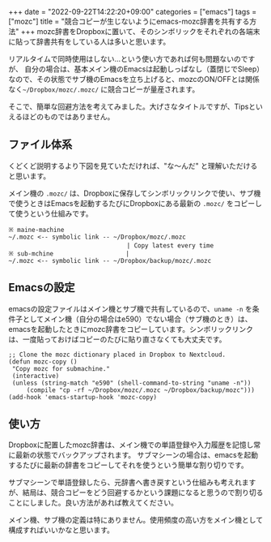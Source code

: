 +++
date = "2022-09-22T14:22:20+09:00"
categories = ["emacs"]
tags = ["mozc"]
title = "競合コピーが生じないようにemacs-mozc辞書を共有する方法"
+++
mozc辞書をDropboxに置いて、そのシンボリックをそれぞれの各端末に貼って辞書共有をしている人は多いと思います。

リアルタイムで同時使用はしない…という使い方であれば何も問題ないのですが、
自分の場合は、基本メイン機のEmacsは起動しっぱなし（蓋閉じでSleep）なので、その状態でサブ機のEmacsを立ち上げると、mozcのON/OFFとは関係なく`~/Dropbox/mozc/.mozc/` に競合コピーが量産されます。

そこで、簡単な回避方法を考えてみました。大げさなタイトルですが、Tipsといえるほどのものではありません。


## ファイル体系
くどくど説明するより下図を見ていただければ、"な〜んだ" と理解いただけると思います。

メイン機の `.mozc/` は、Dropboxに保存してシンボリックリンクで使い、サブ機で使うときはEmacsを起動するたびにDropboxにある最新の `.mozc/` をコピーして使うという仕組みです。

```
※ maine-machine
~/.mozc <-- symbolic link -- ~/Dropbox/mozc/.mozc
　                               | Copy latest every time
※ sub-mchine                    |
~/.mozc <-- symbolic link -- ~/Dropbox/backup/mozc/.mozc
```

## Emacsの設定
emacsの設定ファイルはメイン機とサブ機で共有しているので、`uname -n` を条件子としてメイン機（自分の場合はe590）でない場合（サブ機のとき）は、emacsを起動したときにmozc辞書をコピーしています。シンボリックリンクは、一度貼っておけばコピーのたびに貼り直さなくても大丈夫です。

```emacs-lisp
;; Clone the mozc dictionary placed in Dropbox to Nextcloud.
(defun mozc-copy ()
 "Copy mozc for submachine."
 (interactive)
 (unless (string-match "e590" (shell-command-to-string "uname -n"))
	 (compile "cp -rf ~/Dropbox/mozc/.mozc ~/Dropbox/backup/mozc")))
(add-hook 'emacs-startup-hook 'mozc-copy)
```

## 使い方
Dropboxに配置したmozc辞書は、メイン機での単語登録や入力履歴を記憶し常に最新の状態でバックアップされます。
サブマシーンの場合は、emacsを起動するたびに最新の辞書をコピーしてそれを使うという簡単な割り切りです。

サブマシーンで単語登録したら、元辞書へ書き戻すという仕組みも考えれますが、結局は、競合コピーをどう回避するかという課題になると思うので割り切ることにしました。良い方法があれば教えてください。

メイン機、サブ機の定義は特にありません。使用頻度の高い方をメイン機として構成すればいいかなと思います。
